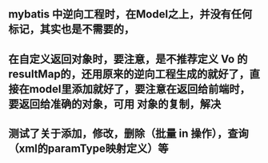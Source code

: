 ## mybatis 中逆向工程时，在Model之上，并没有任何标记，其实也是不需要的，
## 在自定义返回对象时，要注意，是不推荐定义 Vo 的resultMap的，还用原来的逆向工程生成的就好了，直接在model里添加就好了，要注意在返回给前端时，要返回给准确的对象，可用 对象的复制，解决
## 测试了关于添加，修改，删除（批量 in 操作），查询（xml的paramType映射定义）等